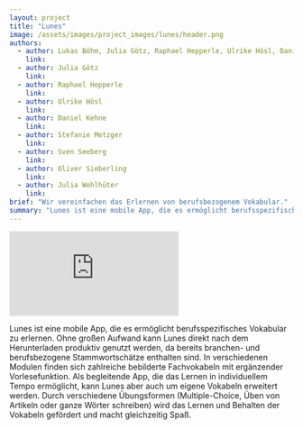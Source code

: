 ```yaml
---
layout: project
title: "Lunes"
image: /assets/images/project_images/lunes/header.png
authors:
  - author: Lukas Böhm, Julia Götz, Raphael Hepperle, Ulrike Hösl, Daniel Kehne, Stefanie Metzger, Sven Seeberg, Oliver Sieberling, Julia Wohlhüter
    link:
  - author: Julia Götz
    link:
  - author: Raphael Hepperle
    link:
  - author: Ulrike Hösl
    link:
  - author: Daniel Kehne
    link:
  - author: Stefanie Metzger
    link:
  - author: Sven Seeberg
    link:
  - author: Oliver Sieberling
    link:
  - author: Julia Wohlhüter
    link:
brief: "Wir vereinfachen das Erlernen von berufsbezogenem Vokabular."
summary: "Lunes ist eine mobile App, die es ermöglicht berufsspezifisches Vokabular zu erlernen."
---
```


<div class="iframe-container">
    <iframe src="https://www.youtube-nocookie.com/embed/cHPja7OLKks" frameborder="0" allow="accelerometer; autoplay; encrypted-media; gyroscope; picture-in-picture" allowfullscreen></iframe>
</div>

Lunes ist eine mobile App, die es ermöglicht berufsspezifisches Vokabular zu erlernen. Ohne großen Aufwand kann Lunes direkt nach dem Herunterladen produktiv genutzt werden, da bereits branchen- und berufsbezogene Stammwortschätze enthalten sind. In verschiedenen Modulen finden sich zahlreiche bebilderte Fachvokabeln mit ergänzender Vorlesefunktion. Als begleitende App, die das Lernen in individuellem Tempo ermöglicht, kann Lunes aber auch um eigene Vokabeln erweitert werden. Durch verschiedene Übungsformen (Multiple-Choice, Üben von Artikeln oder ganze Wörter schreiben) wird das Lernen und Behalten der Vokabeln gefördert und macht gleichzeitig Spaß.